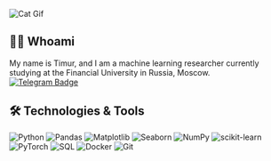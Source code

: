 ![Cat Gif](https://i.giphy.com/media/v1.Y2lkPTc5MGI3NjExaWc3N29zemN2cXRnaW5vaWViYW5ieW04OTRmZ3UwaXlzdG42NmRzcyZlcD12MV9pbnRlcm5hbF9naWZfYnlfaWQmY3Q9Zw/vFKqnCdLPNOKc/giphy.gif)

## 👨‍💻 Whoami
My name is Timur, and I am a machine learning researcher currently studying at the Financial University in Russia, Moscow.  
[![Telegram Badge](https://img.shields.io/badge/Write%20me-2CA5E0?style=for-the-badge&logo=telegram&logoColor=white)](https://t.me/norton45_2)

## 🛠 Technologies & Tools

![Python](https://img.shields.io/badge/Python-3776AB?style=for-the-badge&logo=python&logoColor=white)
![Pandas](https://img.shields.io/badge/Pandas-150458?style=for-the-badge&logo=pandas&logoColor=white)
![Matplotlib](https://img.shields.io/badge/Matplotlib-005572?style=for-the-badge&logo=data:image/png;base64,iVBORw0KGgoAAAANSUhEUgAAACAAAAAgCAMAAABEpIrGAAAABGdBTUEAALGPC/xhBQAAAAFzUkdCAK7OHOkAAAAYUExURf///8zMzJmZmZKSko6Ojp+fn4yMjJqamtAQEAAAAMdFJOUwDQy5QQFzj/m9UAAAD3SURBVDjLxdHBDYMwDERRGIVn1iAfuSIkf7X9YN3IBOx4yEM+5VkIMN34lm3w3gsBTQAkEjCPDPWCVsRYmWglATlM0kIHCpAhJIoNU0A2CrSJBIMjInCSTSTCJ5OcFp8ozuBQucTMtluBpDCdDSdBFM4gQbH0NoBHu8Au7AK6s2MJ9TYwpJrWXwOHXPtGbTtvBlD1W4cSG2a4dbZPEBZVdt8HwEv+A6hHoU3BFykPgAAAABJRU5ErkJggg==&logoColor=white)
![Seaborn](https://img.shields.io/badge/Seaborn-3776AB?style=for-the-badge&logoColor=white)
![NumPy](https://img.shields.io/badge/NumPy-013243?style=for-the-badge&logo=numpy&logoColor=white)
![scikit-learn](https://img.shields.io/badge/scikit--learn-F7931E?style=for-the-badge&logo=scikitlearn&logoColor=white)
![PyTorch](https://img.shields.io/badge/PyTorch-EE4C2C?style=for-the-badge&logo=pytorch&logoColor=white)
![SQL](https://img.shields.io/badge/SQL-003B57?style=for-the-badge&logo=postgresql&logoColor=white)
![Docker](https://img.shields.io/badge/Docker-2496ED?style=for-the-badge&logo=docker&logoColor=white)
![Git](https://img.shields.io/badge/Git-F05032?style=for-the-badge&logo=git&logoColor=white)
